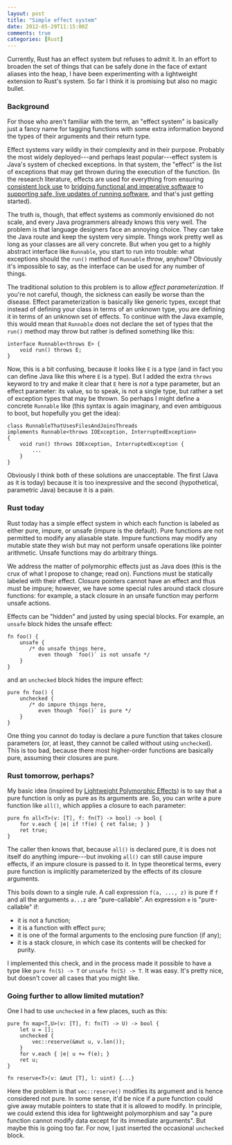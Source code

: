 ```yaml
---
layout: post
title: "Simple effect system"
date: 2012-05-29T11:15:00Z
comments: true
categories: [Rust]
---
```


Currently, Rust has an effect system but refuses to admit it.  In an
effort to broaden the set of things that can be safely done in the
face of extant aliases into the heap, I have been experimenting with a
lightweight extension to Rust's system.  So far I think it is
promising but also no magic bullet.

### Background

For those who aren't familiar with the term, an "effect system" is
basically just a fancy name for tagging functions with some extra
information beyond the types of their arguments and their return type.

Effect systems vary wildly in their complexity and in their purpose.
Probably the most widely deployed---and perhaps least popular---effect
system is Java's system of checked exceptions.  In that system, the
"effect" is the list of exceptions that may get thrown during the
execution of the function.  (In the research literature, effects are
used for everything from ensuring [consistent lock use][SafeJava] to
[bridging functional and imperative software][FX] to
[supporting safe, live updates of running software][rs], and that's
just getting started).

[SafeJava]: http://pmg.csail.mit.edu/pubs/boyapati04safejava-abstract.html
[FX]: http://citeseerx.ist.psu.edu/viewdoc/summary?doi=10.1.1.62.534
[rs]: http://drum.lib.umd.edu/handle/1903/7494?mode=simple

The truth is, though, that effect systems as commonly envisioned do
not scale, and every Java programmers already knows this very well.
The problem is that language designers face an annoying choice.  They
can take the Java route and keep the system very simple.  Things work
pretty well as long as your classes are all very concrete.  But when
you get to a highly abstract interface like `Runnable`, you start to
run into trouble: what exceptions should the `run()` method of
`Runnable` *throw*, anyhow?  Obviously it's impossible to say, as the
interface can be used for any number of things.

The traditional solution to this problem is to allow *effect
parameterization*. If you're not careful, though, the sickness can
easily be worse than the disease.  Effect parameterization is
basically like generic types, except that instead of defining your
class in terms of an unknown type, you are defining it in terms of an
unknown set of effects.  To continue with the Java example, this would
mean that `Runnable` does not declare the set of types that the
`run()` method may throw but rather is defined something like this:

    interface Runnable<throws E> {
        void run() throws E;
    }

Now, this is a bit confusing, because it looks like `E` is a type (and
in fact you can define Java like this where `E` is a type).  But I
added the extra `throws` keyword to try and make it clear that `E`
here is *not* a type parameter, but an effect parameter: its value, so
to speak, is not a single type, but rather a set of exception types
that may be thrown.  So perhaps I might define a concrete `Runnable`
like (this syntax is again imaginary, and even ambiguous to boot, but
hopefully you get the idea):

    class RunnableThatUsesFilesAndJoinsThreads
    implements Runnable<throws IOException, InterruptedException>
    {
        void run() throws IOException, InterruptedException {
            ...
        }
    }
    
Obviously I think both of these solutions are unacceptable.  The first
(Java as it is today) because it is too inexpressive and the second
(hypothetical, parametric Java) because it is a pain.

### Rust today

Rust today has a simple effect system in which each function is
labeled as either pure, impure, or unsafe (impure is the default).
Pure functions are not permitted to modify any aliasable state.
Impure functions may modify any mutable state they wish but may not
perform unsafe operations like pointer arithmetic.  Unsafe functions
may do arbitrary things.

We address the matter of polymorphic effects just as Java does (this
is the crux of what I propose to change; read on).  Functions must be
statically labeled with their effect.  Closure pointers cannot have an
effect and thus must be impure; however, we have some special rules
around stack closure functions: for example, a stack closure in an
unsafe function may perform unsafe actions.

Effects can be "hidden" and justed by using special blocks.  For
example, an `unsafe` block hides the unsafe effect:

    fn foo() {
        unsafe {
           /* do unsafe things here,
              even though `foo()` is not unsafe */
        }
    }

and an `unchecked` block hides the impure effect:

    pure fn foo() {
        unchecked {
           /* do impure things here,
              even though `foo()` is pure */
        }
    }

One thing you cannot do today is declare a pure function that takes
closure parameters (or, at least, they cannot be called without using
`unchecked`).  This is too bad, because there most higher-order
functions are basically pure, assuming their closures are pure.

### Rust tomorrow, perhaps?

My basic idea (inspired by [Lightweight Polymorphic Effects][lpe]) is
to say that a pure function is only as pure as its arguments are.  So,
you can write a pure function like `all()`, which applies a closure to
each parameter:

    pure fn all<T>(v: [T], f: fn(T) -> bool) -> bool {
        for v.each { |e| if !f(e) { ret false; } }
        ret true;
    }

The caller then knows that, because `all()` is declared pure, it is
does not itself do anything impure---but invoking `all()` can still
cause impure effects, if an impure closure is passed to it. In type
theoretical terms, every pure function is implicitly parameterized by
the effects of its closure arguments.

This boils down to a single rule.  A call expression `f(a, ..., z)` is
pure if `f` and all the arguments `a...z` are "pure-callable".  An
expression `e` is "pure-callable" if:

  - it is not a function;
  - it is a function with effect `pure`;
  - it is one of the formal arguments to the enclosing pure function (if any);
  - it is a stack closure, in which case its contents
    will be checked for purity.
    
I implemented this check, and in the process made it possible to have
a type like `pure fn(S) -> T` or `unsafe fn(S) -> T`.  It was easy.
It's pretty nice, but doesn't cover all cases that you might like.

[lpe]: http://infoscience.epfl.ch/record/175240/files/ecoop.pdf

### Going further to allow limited mutation?

One I had to use `unchecked` in a few places, such as this:

    pure fn map<T,U>(v: [T], f: fn(T) -> U) -> bool {
        let u = [];
        unchecked {
            vec::reserve(&mut u, v.len());
        }
        for v.each { |e| u += f(e); }
        ret u;
    }
    
    fn reserve<T>(v: &mut [T], l: uint) {...}

Here the problem is that `vec::reserve()` modifies its argument and is
hence considered not pure.  In some sense, it'd be nice if a pure
function could give away mutable pointers to state that it is allowed
to modify.  In principle, we could extend this idea for lightweight
polymorphism and say "a pure function cannot modify data except for
its immediate arguments".  But maybe this is going too far.  For now,
I just inserted the occasional `unchecked` block.

